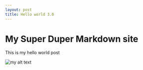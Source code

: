 ```yaml
---
layout: post
title: Hello world 3.0
---
```



# My Super Duper Markdown site

This is my hello world post

![my alt text](http://www.swinburne.edu.au/media/swinburneeduau/homepage/feature-events-and-news/gameslab-planet-480.jpg)
